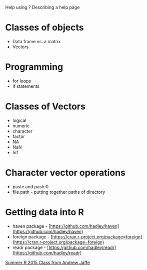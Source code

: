 
Help using ?
Describing a help page

# Classes of objects
- Data frame vs. a matrix
- Vectors

# Programming 
- for loops
- if statements

# Classes of Vectors

- logical
- numeric
- character
- factor
- NA
- NaN
- Inf

# Character vector operations
- paste and paste0
- file.path - putting together paths of directory


# Getting data into R

- haven package - [https://github.com/hadley/haven](https://github.com/hadley/haven)
- foreign package - [https://cran.r-project.org/package=foreign](https://cran.r-project.org/package=foreign)
- readr package - [https://github.com/hadley/readr](https://github.com/hadley/readr)


[Summer R 2015 Class from Andrew Jaffe](http://www.aejaffe.com/summerR_2015/)
